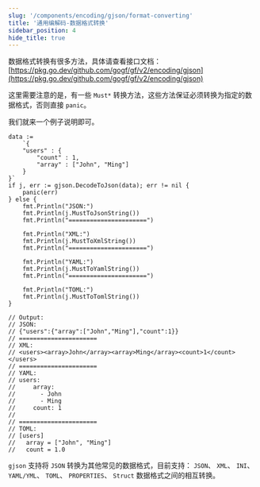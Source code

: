 ```yaml
---
slug: '/components/encoding/gjson/format-converting'
title: '通用编解码-数据格式转换'
sidebar_position: 4
hide_title: true
---
```


数据格式转换有很多方法，具体请查看接口文档： [https://pkg.go.dev/github.com/gogf/gf/v2/encoding/gjson](https://pkg.go.dev/github.com/gogf/gf/v2/encoding/gjson)

这里需要注意的是，有一些 `Must*` 转换方法，这些方法保证必须转换为指定的数据格式，否则直接 `panic`。

我们就来一个例子说明即可。

```
data :=
    `{
    "users" : {
        "count" : 1,
        "array" : ["John", "Ming"]
    }
}`
if j, err := gjson.DecodeToJson(data); err != nil {
    panic(err)
} else {
    fmt.Println("JSON:")
    fmt.Println(j.MustToJsonString())
    fmt.Println("======================")

    fmt.Println("XML:")
    fmt.Println(j.MustToXmlString())
    fmt.Println("======================")

    fmt.Println("YAML:")
    fmt.Println(j.MustToYamlString())
    fmt.Println("======================")

    fmt.Println("TOML:")
    fmt.Println(j.MustToTomlString())
}

// Output:
// JSON:
// {"users":{"array":["John","Ming"],"count":1}}
// ======================
// XML:
// <users><array>John</array><array>Ming</array><count>1</count></users>
// ======================
// YAML:
// users:
//     array:
//       - John
//       - Ming
//     count: 1
//
// ======================
// TOML:
// [users]
//   array = ["John", "Ming"]
//   count = 1.0
```

`gjson` 支持将 `JSON` 转换为其他常见的数据格式，目前支持： `JSON`、 `XML`、 `INI`、 `YAML/YML`、 `TOML`、 `PROPERTIES`、 `Struct` 数据格式之间的相互转换。